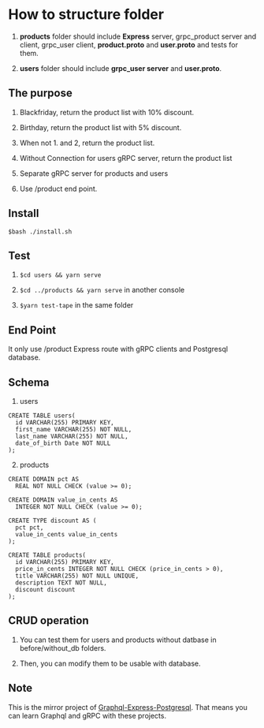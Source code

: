 # How to structure folder

1. **products** folder should include **Express** server, grpc_product server and client, grpc_user client, **product.proto** and **user.proto** and tests for them.

2. **users** folder should include **grpc_user server** and **user.proto**.

## The purpose

1. Blackfriday, return the product list with 10% discount.

2. Birthday, return the product list with 5% discount.

3. When not 1. and 2, return the product list.

4. Without Connection for users gRPC server, return the product list

5. Separate gRPC server for products and users

6. Use /product end point.

## Install

```console
$bash ./install.sh
```

## Test 

1. `$cd users && yarn serve`

2. `$cd ../products && yarn serve` in another console

3. `$yarn test-tape` in the same folder

## End Point

It only use /product Express route with gRPC clients and Postgresql database.

## Schema

1. users

```
CREATE TABLE users(
  id VARCHAR(255) PRIMARY KEY,
  first_name VARCHAR(255) NOT NULL,
  last_name VARCHAR(255) NOT NULL,
  date_of_birth Date NOT NULL
);
```

2. products

```
CREATE DOMAIN pct AS 
  REAL NOT NULL CHECK (value >= 0);

CREATE DOMAIN value_in_cents AS 
  INTEGER NOT NULL CHECK (value >= 0);

CREATE TYPE discount AS (
  pct pct,
  value_in_cents value_in_cents
);

CREATE TABLE products(
  id VARCHAR(255) PRIMARY KEY,
  price_in_cents INTEGER NOT NULL CHECK (price_in_cents > 0),
  title VARCHAR(255) NOT NULL UNIQUE,
  description TEXT NOT NULL,
  discount discount
);
```

## CRUD operation

1. You can test them for users and products without datbase in before/without_db folders.

2. Then, you can modify them to be usable with database.

## Note

This is the mirror project of [Graphql-Express-Postgresql](https://github.com/steadylearner/Graphql-Express-Postgresql). That means you can learn Graphql and gRPC with these projects.
